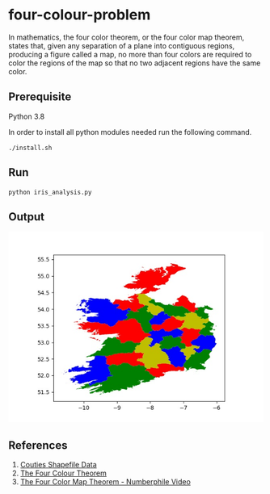 # four-colour-problem


In mathematics, the four color theorem, or the four color map theorem, states that, given any separation of a plane into contiguous regions, producing a figure called a map, no more than four colors are required to color the regions of the map so that no two adjacent regions have the same color.

## Prerequisite
Python 3.8

In order to install all python modules needed run the following command.

    ./install.sh

## Run

    python iris_analysis.py

## Output

![alt text](https://github.com/mikeyPower/four-colour-problem/blob/master/ireland.jpg)


## References
1. [Couties Shapefile Data](https://data.gov.ie/dataset/counties-osi-national-statutory-boundaries-generalised-20m/resource/b412ae22-ea13-4ca3-a8be-5ffc21f455f6)
2. [The Four Colour Theorem](https://nrich.maths.org/6291)
3. [The Four Color Map Theorem - Numberphile Video](https://www.youtube.com/watch?v=NgbK43jB4rQ)
